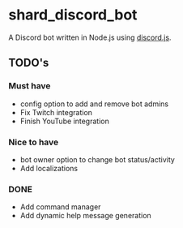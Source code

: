 # shard_discord_bot
A Discord bot written in Node.js using [discord.js](https://github.com/discordjs/discord.js).

## TODO's

### Must have

* config option to add and remove bot admins
* Fix Twitch integration
* Finish YouTube integration

### Nice to have

* bot owner option to change bot status/activity
* Add localizations

### DONE

* Add command manager
* Add dynamic help message generation